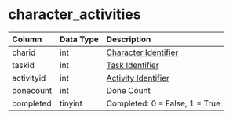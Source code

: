 # character\_activities

| Column | Data Type | Description |
| :--- | :--- | :--- |
| charid | int | [Character Identifier](character_data.md) |
| taskid | int | [Task Identifier](../../../schema/categories/tasks/tasks.md) |
| activityid | int | [Activity Identifier](../../../schema/categories/tasks/task_activities.md) |
| donecount | int | Done Count |
| completed | tinyint | Completed: 0 = False, 1 = True |

